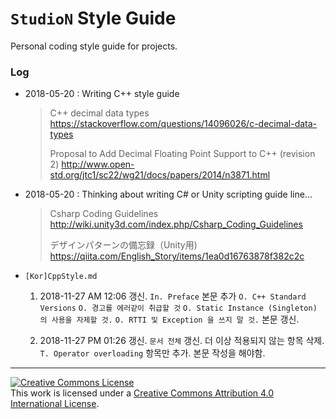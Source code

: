 # `StudioN` Style Guide

Personal coding style guide for projects.

### Log

* 2018-05-20 : Writing C++ style guide

  > C++ decimal data types
  > https://stackoverflow.com/questions/14096026/c-decimal-data-types
  >
  > Proposal to Add Decimal Floating Point Support to C++ (revision 2)
  > http://www.open-std.org/jtc1/sc22/wg21/docs/papers/2014/n3871.html

* 2018-05-20 : Thinking about writing C# or Unity scripting guide line...

  > Csharp Coding Guidelines
  > http://wiki.unity3d.com/index.php/Csharp_Coding_Guidelines
  >
  > デザインパターンの備忘録（Unity用)
  > https://qiita.com/English_Story/items/1ea0d16763878f382c2c

* `[Kor]CppStyle.md` 

  1. 2018-11-27 AM 12:06 갱신.
     `In. Preface` 본문 추가
     `O. C++ Standard Versions` 
     `O. 경고를 에러같이 취급할 것` 
     `O. Static Instance (Singleton) 의 사용을 자제할 것.` 
     `O. RTTI 및 Exception 을 쓰지 말 것.` 본문 갱신.

  2. 2018-11-27 PM 01:26 갱신.
     `문서 전체` 갱신. 더 이상 적용되지 않는 항목 삭제.
     `T. Operator overloading` 항목만 추가. 본문 작성을 해야함.

---

<a rel="license" href="http://creativecommons.org/licenses/by/4.0/"><img alt="Creative Commons License" style="border-width:0" src="https://i.creativecommons.org/l/by/4.0/88x31.png" /></a><br />This work is licensed under a <a rel="license" href="http://creativecommons.org/licenses/by/4.0/">Creative Commons Attribution 4.0 International License</a>.